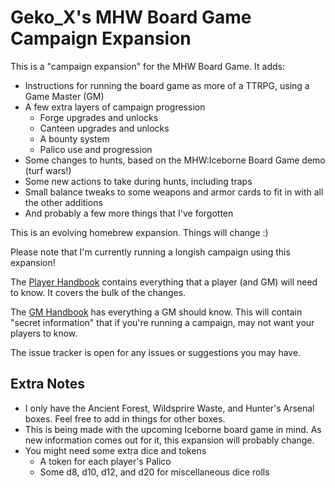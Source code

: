 # Geko_X's MHW Board Game Campaign Expansion

This is a "campaign expansion" for the MHW Board Game. It adds:
* Instructions for running the board game as more of a TTRPG, using a Game Master (GM)
* A few extra layers of campaign progression
  * Forge upgrades and unlocks
  * Canteen upgrades and unlocks
  * A bounty system
  * Palico use and progression
* Some changes to hunts, based on the MHW:Iceborne Board Game demo (turf wars!)
* Some new actions to take during hunts, including traps
* Small balance tweaks to some weapons and armor cards to fit in with all the other additions
* And probably a few more things that I've forgotten

This is an evolving homebrew expansion. Things will change :)

Please note that I'm currently running a longish campaign using this expansion!

The [Player Handbook](https://github.com/Geko-X/MHW-Campaign-Expansion/wiki/Player-Handbook) contains everything that a player (and GM) will need to know. It covers the bulk of the changes.

The [GM Handbook](https://github.com/Geko-X/MHW-Campaign-Expansion/wiki/GM-Handbook) has everything a GM should know. This will contain "secret information" that if you're running a campaign, may not want your players to know.

The issue tracker is open for any issues or suggestions you may have.

## Extra Notes

* I only have the Ancient Forest, Wildsprire Waste, and Hunter's Arsenal boxes. Feel free to add in things for other boxes.
* This is being made with the upcoming Iceborne board game in mind. As new information comes out for it, this expansion will probably change.
* You might need some extra dice and tokens
  * A token for each player's Palico
  * Some d8, d10, d12, and d20 for miscellaneous dice rolls


